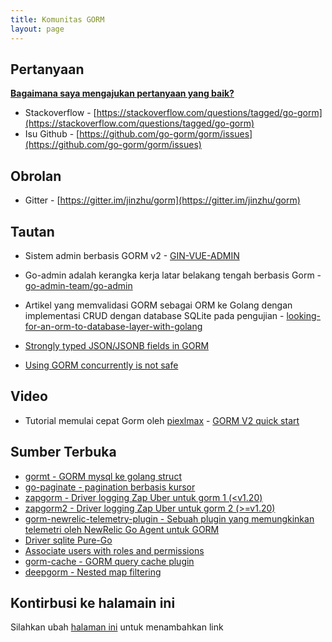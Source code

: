 ```yaml
---
title: Komunitas GORM
layout: page
---
```


## Pertanyaan

**[Bagaimana saya mengajukan pertanyaan yang baik?](https://stackoverflow.com/help/how-to-ask)**

* Stackoverflow - [https://stackoverflow.com/questions/tagged/go-gorm](https://stackoverflow.com/questions/tagged/go-gorm)
* Isu Github - [https://github.com/go-gorm/gorm/issues](https://github.com/go-gorm/gorm/issues)

## Obrolan

* Gitter - [https://gitter.im/jinzhu/gorm](https://gitter.im/jinzhu/gorm)

## Tautan

* Sistem admin berbasis GORM v2 - [GIN-VUE-ADMIN](https://github.com/flipped-aurora/gin-vue-admin)

* Go-admin adalah kerangka kerja latar belakang tengah berbasis Gorm - [ go-admin-team/go-admin](https://github.com/go-admin-team/go-admin)

* Artikel yang memvalidasi GORM sebagai ORM ke Golang dengan implementasi CRUD dengan database SQLite pada pengujian - [looking-for-an-orm-to-database-layer-with-golang](https://medium.com/@rafaelholanda90/continuing-looking-for-an-orm-to-database-layer-with-golang-7fee0316a989)

* [Strongly typed JSON/JSONB fields in GORM](https://www.terminateandstayresident.com/2022-07-13/orm-json)

* [Using GORM concurrently is not safe](https://zhuanlan.zhihu.com/p/556065676)

## Video

* Tutorial memulai cepat Gorm oleh [piexlmax](https://github.com/piexlmax) - [GORM V2 quick start](https://www.bilibili.com/video/BV1E64y1472a#reply5032293079)

## Sumber Terbuka

* [gormt - GORM mysql ke golang struct](https://github.com/xxjwxc/gormt)
* [go-paginate - pagination berbasis kursor](https://github.com/raphaelvigee/go-paginate)
* [zapgorm - Driver logging Zap Uber untuk gorm 1 (<v1.20)](https://github.com/moul/zapgorm)
* [zapgorm2 - Driver logging Zap Uber untuk gorm 2 (>=v1.20)](https://github.com/moul/zapgorm2)
* [gorm-newrelic-telemetry-plugin - Sebuah plugin yang memungkinkan telemetri oleh NewRelic Go Agent untuk GORM](https://github.com/rafaelhl/gorm-newrelic-telemetry-plugin)
* [Driver sqlite Pure-Go](https://github.com/glebarez/sqlite)
* [Associate users with roles and permissions](https://github.com/Permify/permify-gorm)
* [gorm-cache - GORM query cache plugin](https://github.com/liyuan1125/gorm-cache)
* [deepgorm - Nested map filtering](https://github.com/survivorbat/gorm-deep-filtering)

## <span id="contribute">Kontirbusi ke halamain ini</span>

Silahkan ubah [halaman ini](https://github.com/go-gorm/gorm.io/edit/master/pages/community.md) untuk menambahkan link
